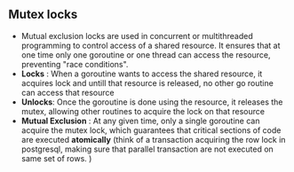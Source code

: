 ## Mutex locks
- Mutual exclusion locks are used in concurrent or multithreaded programming to control access of a shared resource. It ensures that at one time only one goroutine or one thread can access the resource, preventing "race conditions".
- **Locks** : When a goroutine wants to access the shared resource, it acquires lock and untill that resource is released, no other go routine can access that resource
- **Unlocks**: Once the goroutine is done using the resource, it releases the mutex, allowing other routines to acquire the lock on that resource
- **Mutual Exclusion** : At any given time, only a single goroutine can acquire the mutex lock, which guarantees that critical sections of code are executed **atomically** (think of a transaction acquiring the row lock in postgresql, making sure that parallel transaction are not executed on same set of rows. )
